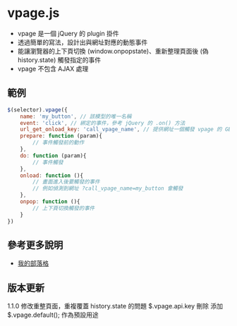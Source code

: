# vpage.js 
- vpage 是一個 jQuery 的 plugin 掛件
- 透過簡單的寫法，設計出與網址對應的動態事件
- 能讓瀏覽器的上下頁切換 (window.onpopstate)、重新整理頁面後 (偽 history.state) 觸發指定的事件
- vpage 不包含 AJAX 處理

## 範例
````javascript
$(selector).vpage({
    name: 'my_button', // 該模型的唯一名稱
    event: 'click', // 綁定的事件，參考 jQuery 的 .on() 方法
    url_get_onload_key: 'call_vpage_name', // 提供網址一個觸發 vpage 的 GET 參數鍵如 ?call_vpage_name=my_button
    prepare: function (param){
        // 事件觸發前的動作
    },
    do: function (param){
        // 事件觸發
    },
    onload: function (){
        // 畫面進入後要觸發的事件
        // 例如偵測到網址 ?call_vpage_name=my_button 會觸發
    },
    onpop: function (){
        // 上下頁切換觸發的事件
    }
})
````

## 參考更多說明
- [我的部落格](http://jsnwork.kiiuo.com/archives/2348/jquery-vpage-js-%E5%BF%AB%E9%80%9F%E5%88%87%E6%8F%9B%E7%B6%B2%E5%9D%80%E8%88%87%E5%B0%8D%E6%87%89%E4%BA%8B%E4%BB%B6)  

## 版本更新
1.1.0
修改重整頁面，重複覆蓋 history.state 的問題
$.vpage.api.key 刪除
添加 $.vpage.default(); 作為預設用途 